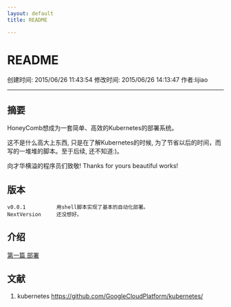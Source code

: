 ```yaml
---
layout: default
title: README

---
```


# README

创建时间: 2015/06/26 11:43:54  修改时间: 2015/06/26 14:13:47 作者:lijiao

----

## 摘要

HoneyComb想成为一套简单、高效的Kubernetes的部署系统。

这不是什么高大上东西, 只是在了解Kubernetes的时候, 为了节省以后的时间，而写的一堆堆的脚本。至于后续, 还不知道:)。

向才华横溢的程序员们致敬! Thanks for yours beautiful works!

## 版本

	v0.0.1          用shell脚本实现了基本的自动化部署。
	NextVersion     还没想好。

## 介绍

[第一篇 部署](./doc/0_deploy.md)

## 文献

1.  kubernetes https://github.com/GoogleCloudPlatform/kubernetes/
